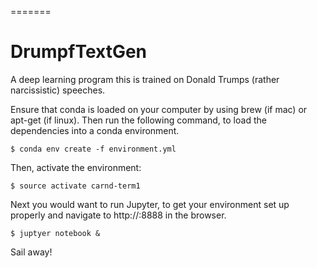 =======
# DrumpfTextGen
A deep learning program this is trained on Donald Trumps (rather narcissistic) speeches.

Ensure that conda is loaded on your computer by using brew (if mac) or apt-get (if linux). Then run the following command, to load the dependencies into a conda environment.
```
$ conda env create -f environment.yml
```
Then, activate the environment:
```
$ source activate carnd-term1
```
Next you would want to run Jupyter, to get your environment set up properly and navigate to http://<your-instance-ip>:8888 in the browser.

```
$ juptyer notebook &
```

Sail away!
